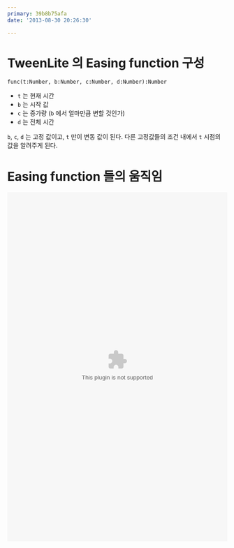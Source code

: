 ```yaml
---
primary: 39b8b75afa
date: '2013-08-30 20:26:30'

---
```


# TweenLite 의 Easing function 구성

`func(t:Number, b:Number, c:Number, d:Number):Number`

- `t` 는 현재 시간
- `b` 는 시작 값
- `c` 는 증가량 (`b` 에서 얼마만큼 변할 것인가)
- `d` 는 전체 시간

`b`, `c`, `d` 는 고정 값이고, `t` 만이 변동 값이 된다. 다른 고정값들의 조건 내에서 `t` 시점의 값을 알려주게 된다.

# Easing function 들의 움직임 

<div class="unpadding">
	<embed src="EasingCatalog.swf" width="100%" height="800" />
</div>
